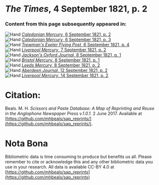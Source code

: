 # *The Times*, 4 September 1821, p. 2  
  
### Content from this page subsequently appeared in:  
![Hand](http://scissorsandpaste.net/wp-content/uploads/2017/06/smallhandpointer.png) [*Caledonian Mercury*, 6 September 1821, p. 2](https://mhbeals.github.io/sap_html/Caledonian-Mercury/Caledonian-Mercury-6-September-1821-p-2)  
![Hand](http://scissorsandpaste.net/wp-content/uploads/2017/06/smallhandpointer.png) [*Caledonian Mercury*, 6 September 1821, p. 3](https://mhbeals.github.io/sap_html/Caledonian-Mercury/Caledonian-Mercury-6-September-1821-p-3)  
![Hand](http://scissorsandpaste.net/wp-content/uploads/2017/06/smallhandpointer.png) [*Trewman's Exeter Flying Post*, 6 September 1821, p. 4](https://mhbeals.github.io/sap_html/Trewman's-Exeter-Flying-Post/Trewman's-Exeter-Flying-Post-6-September-1821-p-4)  
![Hand](http://scissorsandpaste.net/wp-content/uploads/2017/06/smallhandpointer.png) [*Liverpool Mercury*, 7 September 1821, p. 2](https://mhbeals.github.io/sap_html/Liverpool-Mercury/Liverpool-Mercury-7-September-1821-p-2)  
![Hand](http://scissorsandpaste.net/wp-content/uploads/2017/06/smallhandpointer.png) [*Jackson's Oxford Journal*, 8 September 1821, p. 1](https://mhbeals.github.io/sap_html/Jackson's-Oxford-Journal/Jackson's-Oxford-Journal-8-September-1821-p-1)  
![Hand](http://scissorsandpaste.net/wp-content/uploads/2017/06/smallhandpointer.png) [*Bristol Mercury*, 8 September 1821, p. 1](https://mhbeals.github.io/sap_html/Bristol-Mercury/Bristol-Mercury-8-September-1821-p-1)  
![Hand](http://scissorsandpaste.net/wp-content/uploads/2017/06/smallhandpointer.png) [*Leeds Mercury*, 8 September 1821, p. 2](https://mhbeals.github.io/sap_html/Leeds-Mercury/Leeds-Mercury-8-September-1821-p-2)  
![Hand](http://scissorsandpaste.net/wp-content/uploads/2017/06/smallhandpointer.png) [*Aberdeen Journal*, 12 September 1821, p. 2](https://mhbeals.github.io/sap_html/Aberdeen-Journal/Aberdeen-Journal-12-September-1821-p-2)  
![Hand](http://scissorsandpaste.net/wp-content/uploads/2017/06/smallhandpointer.png) [*Liverpool Mercury*, 14 September 1821, p. 2](https://mhbeals.github.io/sap_html/Liverpool-Mercury/Liverpool-Mercury-14-September-1821-p-2)  


# Citation: 

Beals. M. H. *Scissors and Paste Database: A Map of Reprinting and Reuse in the Anglophone Newspaper Press v.1.0.1.* 2 June 2017. Available at [https://github.com/mhbeals/sap_reprints/](https://github.com/mhbeals/sap_reprints/). 

# Nota Bona

Bibliometric data is time consuming to produce but benefits us all. Please remember to cite or acknowledge this and any other bibliometric data you use in your research. All data is available CC-BY 4.0 at [https://github.com/mhbeals/sap_reprints](https://github.com/mhbeals/sap_reprints)